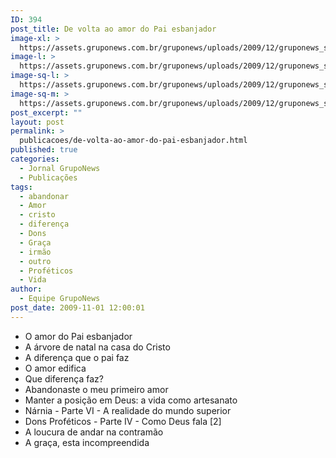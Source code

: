 ```yaml
---
ID: 394
post_title: De volta ao amor do Pai esbanjador
image-xl: >
  https://assets.gruponews.com.br/gruponews/uploads/2009/12/gruponews_setembro_outubro_2009_versao_final_grafica_Page_01.jpg
image-l: >
  https://assets.gruponews.com.br/gruponews/uploads/2009/12/gruponews_setembro_outubro_2009_versao_final_grafica_Page_01-960x720.jpg
image-sq-l: >
  https://assets.gruponews.com.br/gruponews/uploads/2009/12/gruponews_setembro_outubro_2009_versao_final_grafica_Page_01.jpg
image-sq-m: >
  https://assets.gruponews.com.br/gruponews/uploads/2009/12/gruponews_setembro_outubro_2009_versao_final_grafica_Page_01-720x720.jpg
post_excerpt: ""
layout: post
permalink: >
  publicacoes/de-volta-ao-amor-do-pai-esbanjador.html
published: true
categories:
  - Jornal GrupoNews
  - Publicações
tags:
  - abandonar
  - Amor
  - cristo
  - diferença
  - Dons
  - Graça
  - irmão
  - outro
  - Proféticos
  - Vida
author:
  - Equipe GrupoNews
post_date: 2009-11-01 12:00:01
---
```

- O amor do Pai esbanjador
- A árvore de natal na casa do Cristo
- A diferença que o pai faz
- O amor edifica
- Que diferença faz?
- Abandonaste o meu primeiro amor
- Manter a posição em Deus: a vida como artesanato
- Nárnia - Parte VI - A realidade do mundo superior
- Dons Proféticos - Parte IV - Como Deus fala [2]
- A loucura de andar na contramão
- A graça, esta incompreendida